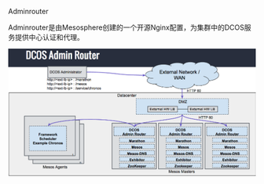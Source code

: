 Adminrouter

Adminrouter是由Mesosphere创建的一个开源Nginx配置，为集群中的DCOS服务提供中心认证和代理。

![](/assets/dcos-admin-router.png)

